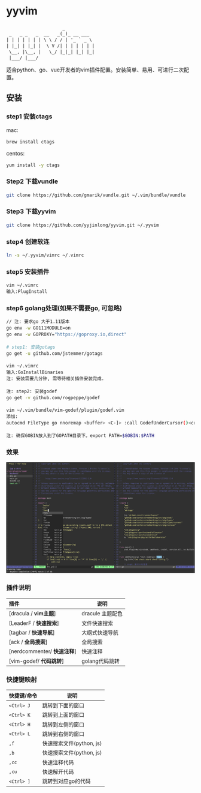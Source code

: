 # yyvim
```
                     _
 _   _ _   _  __   _(_)_ __ ___
| | | | | | | \ \ / / | '_ ` _ \
| |_| | |_| |  \ V /| | | | | | |
 \__, |\__, |   \_/ |_|_| |_| |_|
 |___/ |___/
```

适合python、go、vue开发者的vim插件配置。安装简单、易用、可进行二次配置。

## 安装

### step1 安装ctags
mac:
```bash
brew install ctags
```

centos:
```bash
yum install -y ctags
```

### Step2 下载vundle
```bash
git clone https://github.com/gmarik/vundle.git ~/.vim/bundle/vundle
```

### Step3 下载yyvim
```bash
git clone https://github.com/yyjinlong/yyvim.git ~/.yyvim
```

### step4 创建软连
```bash
ln -s ~/.yyvim/vimrc ~/.vimrc
```

### step5 安装插件
```bash
vim ~/.vimrc
输入:PlugInstall
```

### step6 golang处理(如果不需要go, 可忽略)
```bash
// 注: 要求go 大于1.11版本
go env -w GO111MODULE=on
go env -w GOPROXY="https://goproxy.io,direct"

# step1: 安装gotags
go get -u github.com/jstemmer/gotags

vim ~/.vimrc
输入:GoInstallBinaries
注: 安装需要几分钟, 需等待相关插件安装完成.

注: step2: 安装godef
go get -v github.com/rogpeppe/godef

vim ~/.vim/bundle/vim-godef/plugin/godef.vim
添加:
autocmd FileType go nnoremap <buffer> <C-]> :call GodefUnderCursor()<cr>

注: 确保GOBIN放入到了GOPATH目录下。export PATH=$GOBIN:$PATH
```

### 效果

![yyvim](https://github.com/yyjinlong/yyvim/blob/master/yyvim.png)

### 插件说明

| 插件                              | 说明                              |
| :---                              | ----                              |
| [dracula / **vim主题**]           | dracule 主题配色                  |
| [LeaderF / **快速搜索**]          | 文件快速搜索                      |
| [tagbar / **快速导航**]           | 大纲式快速导航                    |
| [ack / **全局搜索**]              | 全局搜索                          |
| [nerdcommenter/ **快速注释**]     | 快速注释                          |
| [vim-godef/ **代码跳转**]         | golang代码跳转                    |


### 快捷键映射

| 快捷键/命令                       | 说明                              |
| :---                              | ----                              |
| `<Ctrl> J`                        | 跳转到下面的窗口                  |
| `<Ctrl> K`                        | 跳转到上面的窗口                  |
| `<Ctrl> H`                        | 跳转到左侧的窗口                  |
| `<Ctrl> L`                        | 跳转到右侧的窗口                  |
| `,f`                              | 快速搜索文件(python, js)          |
| `,b`                              | 快速搜索文件(python, js)          |
| `,cc`                             | 快速注释代码                      |
| `,cu`                             | 快速解开代码                      |
| `<Ctrl> ]`                        | 跳转到对应go的代码                |
